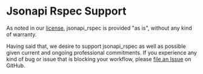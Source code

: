 # Jsonapi Rspec Support

As noted in our [license](LICENSE.md), jsonapi_rspec is provided "as is", without any kind of warranty.

Having said that, we desire to support jsonapi_rspec as well as possible given current and ongoing professional commitments. If you experience any kind of bug or issue that is blocking your workflow, please [file an Issue](https://github.com/midwire/jsonapi_rspec/issues/new) on GitHub.

